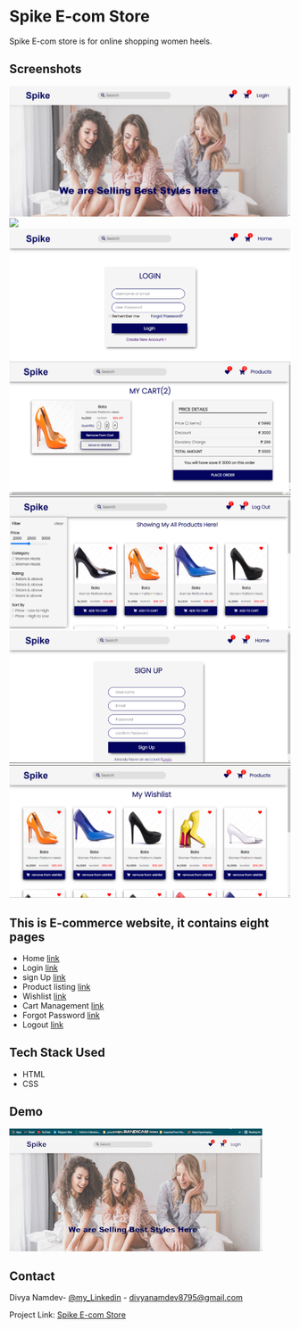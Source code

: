 
# Spike E-com Store
Spike E-com store is for online shopping women heels.

## Screenshots

![](/images/screnshot1.PNG)
![](/images/screernshot2.PNG)
![](/images/screenshot3.PNG)
![](/images/screenshot4.PNG)
![](/images/screenshot5.PNG)
![](/images/screenshot6.PNG)
![](/images/screenshot7.PNG)



## This is E-commerce website, it contains eight pages
 - Home [link](https://e-com-online-store.netlify.app/index.html)
- Login [link](https://e-com-online-store.netlify.app/pages/login/login)
- sign Up [link](https://e-com-online-store.netlify.app/pages/signup/signup)
- Product listing [link](https://e-com-online-store.netlify.app/pages/products/products)
- Wishlist [link](https://e-com-online-store.netlify.app/pages/wishlist/wishlist)
- Cart Management [link](https://e-com-online-store.netlify.app/pages/mycart/mycart)
- Forgot Password [link](https://e-com-online-store.netlify.app/pages/forgot-pass/forgot-pass)
- Logout [link](https://e-com-online-store.netlify.app/pages/logout/logout)

## Tech Stack Used
- HTML
- CSS

## Demo 
![](/images/ecom-preview.gif)
## Contact

Divya Namdev- [@my_Linkedin](https://www.linkedin.com/in/divya-namdev-115a1619a/) - divyanamdev8795@gmail.com

Project Link: [Spike E-com Store](https://github.com/Divya70/E-com-Store)
